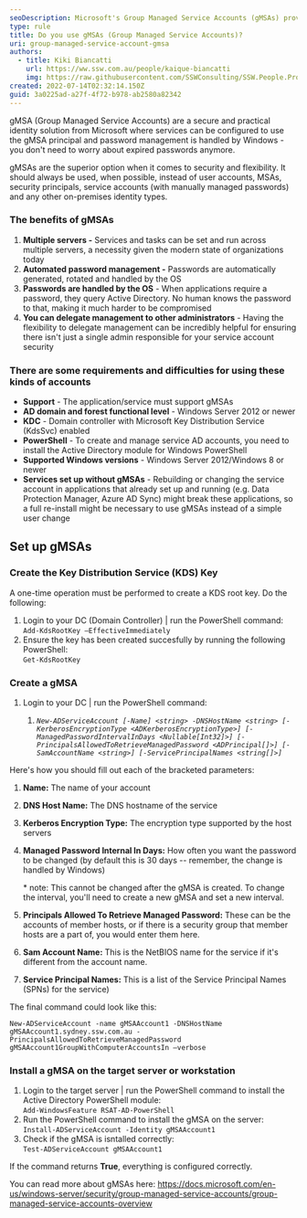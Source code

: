 ```yaml
---
seoDescription: Microsoft's Group Managed Service Accounts (gMSAs) provide a secure and practical identity solution for services, automating password management and eliminating expired passwords.
type: rule
title: Do you use gMSAs (Group Managed Service Accounts)?
uri: group-managed-service-account-gmsa
authors:
  - title: Kiki Biancatti
    url: https://ww.ssw.com.au/people/kaique-biancatti
    img: https://raw.githubusercontent.com/SSWConsulting/SSW.People.Profiles/main/Kaique-Biancatti/Images/Kaique-Biancatti-Profile.jpg
created: 2022-07-14T02:32:14.150Z
guid: 3a0225ad-a27f-4f72-b978-ab2580a82342
---
```


gMSA (Group Managed Service Accounts) are a secure and practical identity solution from Microsoft where services can be configured to use the gMSA principal and password management is handled by Windows - you don't need to worry about expired passwords anymore.

<!--endintro-->

gMSAs are the superior option when it comes to security and flexibility. It should always be used, when possible, instead of user accounts, MSAs, security principals, service accounts (with manually managed passwords) and any other on-premises identity types.

### The benefits of gMSAs

1. **Multiple servers -** Services and tasks can be set and run across multiple servers, a necessity given the modern state of organizations today
2. **Automated password management -** Passwords are automatically generated, rotated and handled by the OS
3. **Passwords are handled by the OS** - When applications require a password, they query Active Directory. No human knows the password to that, making it much harder to be compromised
4. **You can delegate management to other administrators** - Having the flexibility to delegate management can be incredibly helpful for ensuring there isn't just a single admin responsible for your service account security

### There are some requirements and difficulties for using these kinds of accounts

- **Support** - The application/service must support gMSAs
- **AD domain and forest functional level** - Windows Server 2012 or newer
- **KDC** - Domain controller with Microsoft Key Distribution Service (KdsSvc) enabled
- **PowerShell** - To create and manage service AD accounts, you need to install the Active Directory module for Windows PowerShell
- **Supported Windows versions** - Windows Server 2012/Windows 8 or newer
- **Services set up without gMSAs** - Rebuilding or changing the service account in applications that already set up and running (e.g. Data Protection Manager, Azure AD Sync) might break these applications, so a full re-install might be necessary to use gMSAs instead of a simple user change

## Set up gMSAs

### Create the Key Distribution Service (KDS) Key

A one-time operation must be performed to create a KDS root key. Do the following:

1. Login to your DC (Domain Controller) | run the PowerShell command:\
   `Add-KdsRootKey –EffectiveImmediately`
2. Ensure the key has been created succesfully by running the following PowerShell:\
   `Get-KdsRootKey`

### Create a gMSA

1. Login to your DC | run the PowerShell command:

   1. _`New-ADServiceAccount [-Name] <string> -DNSHostName <string> [-KerberosEncryptionType <ADKerberosEncryptionType>] [-ManagedPasswordIntervalInDays <Nullable[Int32]>] [-PrincipalsAllowedToRetrieveManagedPassword <ADPrincipal[]>] [-SamAccountName <string>] [-ServicePrincipalNames <string[]>]`_

Here's how you should fill out each of the bracketed parameters:

1. **Name:** The name of your account
2. **DNS Host Name:** The DNS hostname of the service
3. **Kerberos Encryption Type:** The encryption type supported by the host servers
4. **Managed Password Internal In Days:** How often you want the password to be changed (by default this is 30 days -- remember, the change is handled by Windows)

   \* note: This cannot be changed after the gMSA is created. To change the interval, you'll need to create a new gMSA and set a new interval.

5. **Principals Allowed To Retrieve Managed Password:** These can be the accounts of member hosts, or if there is a security group that member hosts are a part of, you would enter them here.
6. **Sam Account Name:** This is the NetBIOS name for the service if it's different from the account name.
7. **Service Principal Names:** This is a list of the Service Principal Names (SPNs) for the service)

The final command could look like this:

`New-ADServiceAccount -name gMSAAccount1 -DNSHostName gMSAAccount1.sydney.ssw.com.au -PrincipalsAllowedToRetrieveManagedPassword gMSAAccount1GroupWithComputerAccountsIn –verbose`

### Install a gMSA on the target server or workstation

1. Login to the target server | run the PowerShell command to install the Active Directory PowerShell module:\
   `Add-WindowsFeature RSAT-AD-PowerShell`
2. Run the PowerShell command to install the gMSA on the server:\
   `Install-ADServiceAccount -Identity gMSAAccount1`
3. Check if the gMSA is isntalled correctly:\
   `Test-ADServiceAccount gMSAAccount1`

If the command returns **True**, everything is configured correctly.

You can read more about gMSAs here: <https://docs.microsoft.com/en-us/windows-server/security/group-managed-service-accounts/group-managed-service-accounts-overview>
